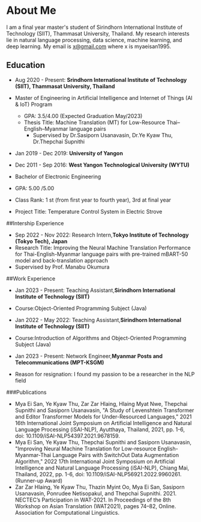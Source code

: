 
# About Me

I am a final year master's student of Sirindhorn International Institute of Technology (SIIT), Thammasat University, Thailand. My research interests lie in natural language processing, data science, machine learning, and deep learning. My email is x@gmail.com where x is myaeisan1995.


## Education
* Aug 2020 - Present: **Srindhorn International Institute of Technology (SIIT), 
Thammasat University, Thailand**

* Master of Engineering in Artificial Intelligence and Internet of Things (AI & IoT) Program 
  * GPA: 3.5/4.00 (Expected Graduation May/2023)
  * Thesis Title: Machine Translation (MT) for Low-Resource Thai–English–Myanmar language pairs 
    * Supervised by Dr.Sasiporn Usanavasin, Dr.Ye Kyaw Thu, Dr.Thepchai Supnithi

* Jan 2019 - Dec 2019: **University of Yangon**

* Dec 2011 - Sep 2016: **West Yangon Technological University (WYTU)**
 * Bachelor of Electronic Engineering
 * GPA: 5.00 /5.00
 * Class Rank: 1 st (from first year to fourth year), 3rd at final year
 * Project Title: Temperature Control System in Electric Strove

##Intership Experience
* Sep 2022 - Nov 2022: Research Intern,**Tokyo Institute of Technology (Tokyo Tech), Japan**
 * Research Title: Improving the Neural Machine Translation Performance for Thai-English-Myanmar language pairs with pre-trained mBART-50 model and back-translation approach
 * Supervised by Prof. Manabu Okumura 

##Work Experience
* Jan 2023 - Present: Teaching Assistant,**Sirindhorn International Institute of Technology (SIIT)**
 * Course:Object-Oriented Programming Subject (Java)

* Jan 2022 - May 2022: Teaching Assistant,**Sirindhorn International Institute of Technology (SIIT)**
 * Course:Introduction of Algorithms and Object-Oriented Programming Subject (Java)

* Jan 2023 - Present: Network Engineer,**Myanmar Posts and Telecommunications (MPT-KSGM)**
 * Reason for resignation: I found my passion to be a researcher in the NLP field

###Publications
* Mya Ei San, Ye Kyaw Thu, Zar Zar Hlaing, Hlaing Myat Nwe, Thepchai Supnithi and Sasiporn Usanavasin, "A Study of Levenshtein Transformer and Editor Transformer Models for Under-Resourced Languages," 2021 16th International Joint Symposium on Artificial Intelligence and Natural Language Processing (iSAI-NLP), Ayutthaya, Thailand, 2021, pp. 1-6, doi: 10.1109/iSAI-NLP54397.2021.9678159.
* Mya Ei San, Ye Kyaw Thu, Thepchai Supnithi and Sasiporn Usanavasin, "Improving Neural Machine Translation for Low-resource English-Myanmar-Thai Language Pairs with SwitchOut Data Augmentation Algorithm," 2022 17th International Joint Symposium on Artificial Intelligence and Natural Language Processing (iSAI-NLP), Chiang Mai, Thailand, 2022, pp. 1-6, doi: 10.1109/iSAI-NLP56921.2022.9960261. (Runner-up Award)
* Zar Zar Hlaing, Ye Kyaw Thu, Thazin Myint Oo, Mya Ei San, Sasiporn Usanavasin, Ponrudee Netisopakul, and Thepchai Supnithi. 2021. NECTEC’s Participation in WAT-2021. In Proceedings of the 8th Workshop on Asian Translation (WAT2021), pages 74–82, Online. Association for Computational Linguistics.

